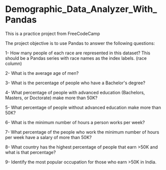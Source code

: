 # Demographic_Data_Analyzer_With_Pandas

This is a practice project from FreeCodeCamp

The project objective is to use Pandas to answer the following questions:

1- How many people of each race are represented in this dataset? This should be a Pandas series with race names as the index labels. (race column)

2- What is the average age of men?

3- What is the percentage of people who have a Bachelor's degree?

4- What percentage of people with advanced education (Bachelors, Masters, or Doctorate) make more than 50K?

5- What percentage of people without advanced education make more than 50K?

6- What is the minimum number of hours a person works per week?

7- What percentage of the people who work the minimum number of hours per week have a salary of more than 50K?

8- What country has the highest percentage of people that earn >50K and what is that percentage?

9- Identify the most popular occupation for those who earn >50K in India.

